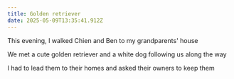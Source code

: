```yaml
---
title: Golden retriever
date: 2025-05-09T13:35:41.912Z
---
```


This evening, I walked Chien and Ben to my grandparents' house

We met a cute golden retriever and a white dog following us along the way

I had to lead them to their homes and asked their owners to keep them
